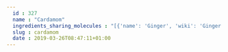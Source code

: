 ```yaml
---
  id : 327
  name : "Cardamom"
  ingredients_sharing_molecules : "[{'name': 'Ginger', 'wiki': 'Ginger', 'id': 333, 'category': 'Spice', 'common_molecules': [89594, 6549, 5280443, 5280598, 7460, 8103, 6054, 11468, 985, 7284, 527, 3893, 8094, 8900, 638278, 6072, 8468, 637775, 5363388, 644104, 5280511, 8842, 7461, 5367719, 13144, 442355, 441005, 4788, 159055, 5284507, 6986, 247, 61020, 10819, 8452, 62367, 11142, 853433, 6560, 638011, 1889, 15394, 5280445, 17100, 8163, 637566, 240, 33931, 7462, 5365811, 8130, 798, 6569, 2758, 64685, 440917, 379, 6561, 637542, 441484, 22311, 8051, 5352437, 107971, 5284639, 10448, 8748, 445639, 338, 7288, 8723, 6508206, 11552, 79803, 1110, 1549025, 6050, 6654, 7463, 5318042, 31260, 2345, 5280863, 442501, 784, 10393, 439341, 7150, 1549026, 126, 7654, 7847, 445070, 768, 18818, 323, 11230, 1183, 5281515, 9862, 5281708, 637511, 8914, 31253, 5284503, 802, 957, 72, 61503, 61130, 643941, 999, 7794, 439246, 244, 8768, 26447, 111037, 439263, 1130, 454, 643820, 107, 878, 7136, 444539, 5281, 14896, 18635, 7858, 6989, 6616, 8857, 5315892, 11509, 180, 650, 6184, 643779, 6251, 7362, 439533, 11128, 31289, 998]}, {'name': 'Laurel', 'wiki': 'Laurus_nobilis', 'id': 305, 'category': 'Plant', 'common_molecules': [89594, 6549, 5280443, 5280598, 7460, 6054, 17100, 7284, 527, 8094, 638278, 6072, 637775, 5363388, 644104, 12388, 5280511, 650, 7461, 5367719, 13144, 442355, 441005, 4788, 159055, 6986, 247, 61020, 10819, 8452, 62367, 11142, 853433, 10106, 6560, 638011, 1889, 15394, 5280445, 637566, 240, 33931, 7462, 5365811, 8130, 798, 6569, 2758, 64685, 7136, 440917, 6561, 637542, 441484, 22311, 107971, 5284639, 10448, 8748, 338, 7288, 8723, 6508206, 8294, 11552, 79803, 1110, 1549025, 6050, 6654, 7463, 17868, 7439, 5318042, 31260, 2345, 5280863, 442501, 784, 8857, 439341, 7150, 1549026, 126, 7654, 7847, 445070, 768, 18818, 323, 11230, 1183, 5281515, 9862, 5281708, 637511, 31253, 5284503, 802, 111037, 72, 61503, 61130, 643941, 999, 439246, 244, 8768, 26447, 439263, 1130, 454, 643820, 107, 878, 1032, 444539, 8063, 14896, 18635, 7858, 6989, 6616, 10393, 5315892, 11509, 180, 16537, 6184, 643779, 6251, 439533, 11128, 998]}, {'name': 'Lemon', 'wiki': 'Lemon', 'id': 240, 'category': 'Fruit Citrus', 'common_molecules': [89594, 6549, 5280443, 5280598, 7460, 6054, 17100, 7284, 527, 8094, 638278, 6072, 26447, 5363388, 644104, 5280511, 8842, 7461, 5367719, 13144, 442355, 4788, 637775, 5284507, 6986, 247, 61020, 5365982, 8452, 62367, 11142, 853433, 638011, 1889, 15394, 5280445, 637566, 240, 33931, 7462, 5365811, 8130, 798, 6569, 2758, 441005, 440917, 379, 6561, 637542, 441484, 22311, 107971, 5284639, 10448, 338, 7288, 8723, 6508206, 8294, 11552, 79803, 1110, 1549025, 6050, 6654, 7463, 17868, 7439, 5318042, 31260, 2345, 5280863, 442501, 784, 8857, 439341, 7150, 1549026, 126, 7654, 7847, 445070, 768, 18818, 323, 11230, 1183, 5281515, 9862, 5281708, 637511, 8914, 31253, 5284503, 802, 957, 72, 61503, 999, 643941, 8167, 7794, 439246, 244, 8768, 111037, 439263, 1130, 454, 643820, 107, 878, 444539, 11005, 14896, 18635, 7858, 6989, 6616, 10393, 5315892, 11509, 62328, 180, 650, 6184, 643779, 6251, 439533, 11128, 31289, 998]}, {'name': 'Coriander', 'wiki': 'Coriander', 'id': 254, 'category': 'Herb', 'common_molecules': [89594, 6549, 5280443, 5280598, 7460, 5367719, 6054, 17100, 7284, 527, 8094, 638278, 6072, 8468, 637775, 5363388, 644104, 5280511, 8842, 7461, 8103, 13144, 441005, 4788, 159055, 5284507, 6986, 247, 61020, 8452, 11142, 853433, 638011, 1889, 15394, 5280445, 637566, 240, 33931, 7462, 5365811, 8130, 798, 6569, 2758, 64685, 440917, 379, 6561, 637542, 441484, 22311, 107971, 5284639, 10448, 338, 7288, 8723, 8294, 11552, 79803, 1110, 1549025, 6050, 6654, 7463, 17868, 7439, 5318042, 31260, 2345, 5280863, 442501, 784, 8857, 439341, 7150, 1549026, 126, 7654, 7847, 445070, 768, 18818, 323, 11230, 8174, 1183, 5281515, 9862, 5281708, 637511, 31253, 5284503, 802, 957, 72, 61503, 61130, 643941, 999, 439246, 244, 8768, 26447, 111037, 439263, 1130, 454, 643820, 107, 878, 444539, 8063, 14896, 18635, 7858, 6989, 6616, 10393, 5315892, 11509, 180, 650, 6184, 643779, 6251, 7362, 439533, 11128, 31289, 998]}, {'name': 'Dill', 'wiki': 'Dill', 'id': 256, 'category': 'Herb', 'common_molecules': [89594, 6549, 5280443, 5280598, 7460, 6054, 17100, 7284, 527, 3893, 8094, 638278, 6072, 8468, 159055, 5363388, 644104, 5280511, 650, 7461, 5367719, 13144, 4788, 637775, 5284507, 8129, 61020, 247, 8452, 62367, 11142, 439250, 853433, 638011, 1889, 15394, 5280445, 637566, 240, 33931, 7462, 5365811, 8130, 798, 6569, 2758, 441005, 440917, 379, 6561, 637542, 441484, 22311, 107971, 5284639, 5284421, 10448, 8748, 445639, 338, 7288, 7463, 8294, 11552, 79803, 1110, 6050, 6654, 6986, 17868, 7439, 5318042, 31260, 2345, 5280863, 442501, 784, 8857, 439341, 7150, 1549026, 126, 7654, 7847, 445070, 768, 18818, 323, 11230, 1183, 5281515, 9862, 5281708, 637511, 31253, 5284503, 802, 957, 72, 61503, 643941, 999, 439246, 244, 8768, 26447, 439263, 1130, 454, 107, 878, 444539, 5281, 8063, 14896, 18635, 7858, 6989, 6616, 10393, 5315892, 11509, 180, 8723, 6184, 643779, 6251, 7362, 439533, 11128, 31289, 998]}]"
  slug : cardamom
  date : 2019-03-26T08:47:11+01:00
---
```




